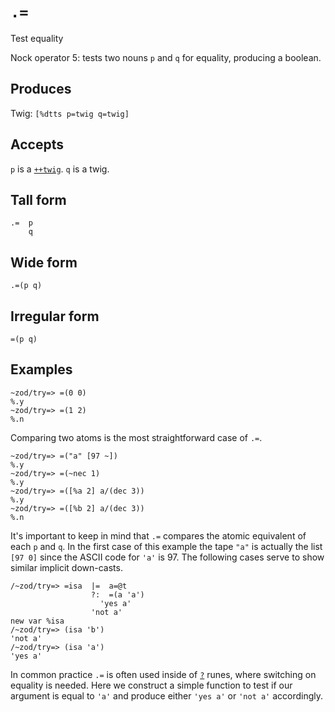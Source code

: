 `.=`
====

Test equality

Nock operator 5: tests two nouns `p` and `q` for equality, producing a boolean.

Produces
--------

Twig: `[%dtts p=twig q=twig]`

Accepts
-------

`p` is a [`++twig`](). `q` is a twig.

Tall form
---------

    .=  p
        q

Wide form
---------

    .=(p q)

Irregular form
--------------

    =(p q)

Examples
--------

    ~zod/try=> =(0 0)
    %.y
    ~zod/try=> =(1 2)
    %.n

Comparing two atoms is the most straightforward case of `.=`.

    ~zod/try=> =("a" [97 ~])
    %.y
    ~zod/try=> =(~nec 1)
    %.y
    ~zod/try=> =([%a 2] a/(dec 3))
    %.y
    ~zod/try=> =([%b 2] a/(dec 3))
    %.n

It's important to keep in mind that `.=` compares the atomic equivalent
of each `p` and `q`. In the first case of this example the tape `"a"` is
actually the list `[97 0]` since the ASCII code for `'a'` is 97. The
following cases serve to show similar implicit down-casts.

    /~zod/try=> =isa  |=  a=@t
                      ?:  =(a 'a')
                        'yes a'
                      'not a'
    new var %isa
    /~zod/try=> (isa 'b')
    'not a'
    /~zod/try=> (isa 'a')
    'yes a'

In common practice `.=` is often used inside of [`?`]() runes, where
switching on equality is needed. Here we construct a simple function to test
if our argument is equal to `'a'` and produce either `'yes a'` or
`'not a'` accordingly.
